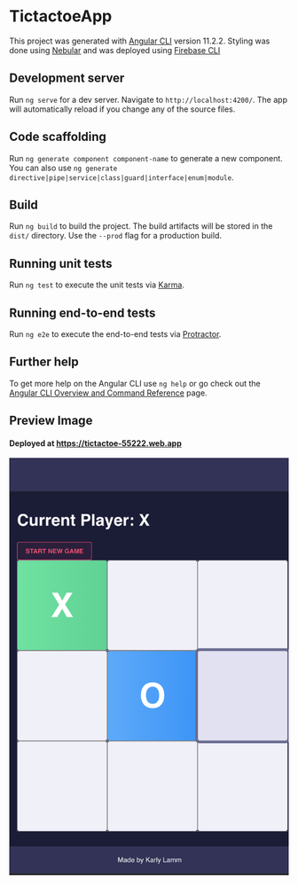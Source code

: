 # TictactoeApp

This project was generated with [Angular CLI](https://github.com/angular/angular-cli) version 11.2.2.
Styling was done using [Nebular](https://github.com/akveo/nebular) and was deployed using [Firebase CLI](https://github.com/firebase/firebase-tools)

## Development server

Run `ng serve` for a dev server. Navigate to `http://localhost:4200/`. The app will automatically reload if you change any of the source files.

## Code scaffolding

Run `ng generate component component-name` to generate a new component. You can also use `ng generate directive|pipe|service|class|guard|interface|enum|module`.

## Build

Run `ng build` to build the project. The build artifacts will be stored in the `dist/` directory. Use the `--prod` flag for a production build.

## Running unit tests

Run `ng test` to execute the unit tests via [Karma](https://karma-runner.github.io).

## Running end-to-end tests

Run `ng e2e` to execute the end-to-end tests via [Protractor](http://www.protractortest.org/).

## Further help

To get more help on the Angular CLI use `ng help` or go check out the [Angular CLI Overview and Command Reference](https://angular.io/cli) page.

## Preview Image

#### Deployed at https://tictactoe-55222.web.app

![Preview game](https://github.com/KarlyLamm/TicTacToe-AngularApp/blob/main/game.png)
